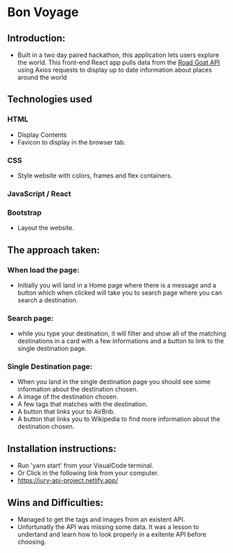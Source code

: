 # Bon Voyage
## Introduction: 
- Built in a two day paired hackathon, this application lets users explore the world. This front-end React app pulls data from the <a href=“https://developer.roadgoat.com/#introduction” rel=“noreferrer” target=“_blank”>Road Goat API</a> using Axios requests to display up to date information about places around the world

## Technologies used
### HTML 
- Display Contents
- Favicon to display in the browser tab.

### CSS
- Style website with colors, frames and flex containers.

### JavaScript / React


### Bootstrap
- Layout the website.

## The approach taken:
### When load the page:
- Initially you will land in a Home page where there is a message and a button which when clicked will take you to search page where you can search a destination.

### Search page:
- while you type your destination, it will filter and show all of the matching destinations in a card with a few informations and a button to link to the single destination page.

### Single Destination page:
- When you land in the single destination page you should see some information about the destination chosen.
- A image of the destination chosen.
- A few tags that matches with the destination.
- A button that links your to AirBnb.
- A button that links you to Wikipedia to find more information about the destination chosen.

## Installation instructions:
- Run 'yarn start' from your VisualCode terminal.
- Or Click in the following link from your computer.
- https://iury-api-project.netlify.app/

## Wins and Difficulties:
- Managed to get the tags and images from an existent API.
- Unfortunatly the API was missing some data. It was a lesson to undertand and learn how to look properly in a exitente API before choosing.
